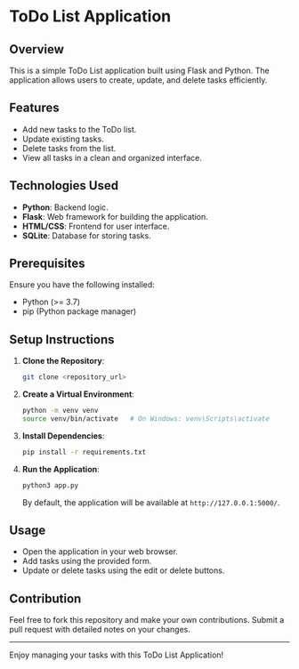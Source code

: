 # ToDo List Application

## Overview
This is a simple ToDo List application built using Flask and Python. The application allows users to create, update, and delete tasks efficiently.

## Features
- Add new tasks to the ToDo list.
- Update existing tasks.
- Delete tasks from the list.
- View all tasks in a clean and organized interface.

## Technologies Used
- **Python**: Backend logic.
- **Flask**: Web framework for building the application.
- **HTML/CSS**: Frontend for user interface.
- **SQLite**: Database for storing tasks.

## Prerequisites
Ensure you have the following installed:
- Python (>= 3.7)
- pip (Python package manager)

## Setup Instructions

1. **Clone the Repository**:
   ```bash
   git clone <repository_url>
   ```

2. **Create a Virtual Environment**:
   ```bash
   python -m venv venv
   source venv/bin/activate   # On Windows: venv\Scripts\activate
   ```

3. **Install Dependencies**:
   ```bash
   pip install -r requirements.txt
   ```

4. **Run the Application**:
   ```bash
   python3 app.py
   ```
   By default, the application will be available at `http://127.0.0.1:5000/`.


## Usage
- Open the application in your web browser.
- Add tasks using the provided form.
- Update or delete tasks using the edit or delete buttons.


## Contribution
Feel free to fork this repository and make your own contributions. Submit a pull request with detailed notes on your changes.

---

Enjoy managing your tasks with this ToDo List Application!


